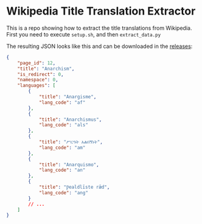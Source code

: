 # Wikipedia Title Translation Extractor

This is a repo showing how to extract the title translations from Wikipedia. 
First you need to execute `setup.sh`, and then `extract_data.py` 

The resulting JSON looks like this and can be downloaded in the [releases](https://github.com/Vuizur/wikipedia-translations-extractor/releases/tag/latest):

```json
{
    "page_id": 12,
    "title": "Anarchism",
    "is_redirect": 0,
    "namespace": 0,
    "languages": [
        {
            "title": "Anargisme",
            "lang_code": "af"
        },
        {
            "title": "Anarchismus",
            "lang_code": "als"
        },
        {
            "title": "ሥርዓት አልበኝነት",
            "lang_code": "am"
        },
        {
            "title": "Anarquismo",
            "lang_code": "an"
        },
        {
            "title": "Ƿealdlīste rǣd",
            "lang_code": "ang"
        }
        // ...
    ]
}